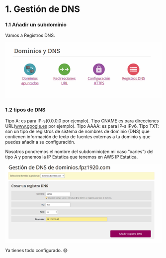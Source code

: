 # 1. Gestión de DNS

### 1.1 Añadir un subdominio

Vamos a Registros DNS.

![](fotos/Captura30.PNG)

### 1.2 tipos de DNS


 Tipo A: es para IP-s(0.0.0.0 por ejemplo). 
Tipo CNAME es para direcciones URL(www.google.es por ejemplo).
Tipo AAAA: es para IP-s IPv6.
Tipo TXT: son un tipo de registros de sistema de nombres de dominio (DNS) que contienen información de texto de fuentes externas a tu dominio y que puedes añadir a su configuración.

Nosotros pondremos el nombre del subdominio(en mi caso "xarles") del tipo A y ponemos la IP Estatica que tenemos en AWS IP Estatica.

![](fotos/Captura31.PNG)

Ya tienes todo configurado. :smile: